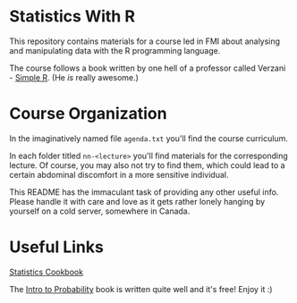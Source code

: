 Statistics With R
=================

This repository contains materials for a course led in FMI about analysing and
manipulating data with the R programming language.

The course follows a book written by one hell of a professor called Verzani - [Simple R](https://cran.r-project.org/doc/contrib/Verzani-SimpleR.pdf). (He *is* really awesome.)

Course Organization
===================

In the imaginatively named file `agenda.txt` you'll find the course curriculum.

In each folder titled `nn-<lecture>` you'll find materials for the corresponding
lecture. Of course, you may also not try to find them, which could lead to a
certain abdominal discomfort in a more sensitive individual.

This README has the immaculant task of providing any other useful info. Please
handle it with care and love as it gets rather lonely hanging by yourself on a
cold server, somewhere in Canada.

Useful Links
============

[Statistics Cookbook](https://github.com/mavam/stat-cookbook)

The [Intro to Probability](https://math.dartmouth.edu/~prob/prob/) book is
written quite well and it's free! Enjoy it :)
